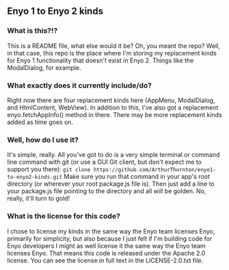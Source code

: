 ## Enyo 1 to Enyo 2 kinds
### What is this?!?
This is a README file, what else would it be? Oh, you meant the repo? Well, in that case, this repo is the place where I'm storing my replacement kinds for Enyo 1 functionality that doesn't exist in Enyo 2. Things like the ModalDialog, for example.
### What exactly does it currently include/do?
Right now there are four replacement kinds here (AppMenu, ModalDialog, and HtmlContent, WebView). In addition to this, I've also got a replacement enyo.fetchAppInfo() method in there. There may be more replacement kinds added as time goes on.
### Well, how do I use it?
It's simple, really. All you've got to do is a very simple terminal or command line command with git (or use a GUI Git client, but don't expect me to support you there):
`git clone https://github.com/ArthurThornton/enyo1-to-enyo2-kinds.git`
Make sure you run that command in your app's root directory (or wherever your root package.js file is). Then just add a line to your package.js file pointing to the directory and all will be golden. No, really, it'll turn to gold!
### What is the license for this code?
I chose to license my kinds in the same way the Enyo team licenses Enyo, primarily for simplicity, but also because I just felt if I'm building code for Enyo developers I might as well license it the same way the Enyo team licenses Enyo. That means this code is released under the Apache 2.0 license. You can see the license in full text in the LICENSE-2.0.txt file.